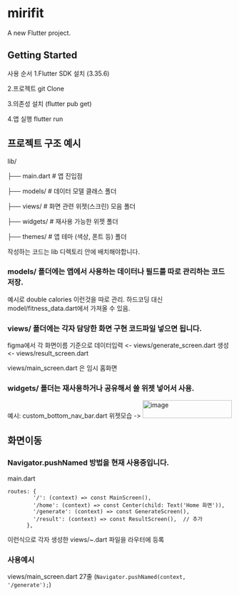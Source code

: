 # mirifit

A new Flutter project.

## Getting Started

사용 순서
1.Flutter SDK 설치 (3.35.6)

2.프로젝트 git Clone

3.의존성 설치 (flutter pub get)

4.앱 실행 flutter run

## 프로젝트 구조 예시 

lib/
 
 ├── main.dart               # 앱 진입점
 
 ├── models/                 # 데이터 모델 클래스 폴더
 
 ├── views/                  # 화면 관련 위젯(스크린) 모음 폴더
 
 ├── widgets/                # 재사용 가능한 위젯 폴더
 
 ├── themes/                 # 앱 테마 (색상, 폰트 등) 폴더
 
작성하는 코드는 lib 디렉토리 안에 배치해야합니다.

### models/ 폴더에는 앱에서 사용하는 데이터나 필드를 따로 관리하는 코드 저장.
예시로 double calories 이런것을 따로 관리. 하드코딩 대신 model/fitness_data.dart에서 가져올 수 있음.

### views/ 폴더에는 각자 담당한 화면 구현 코드파일 넣으면 됩니다. 
figma에서 각 화면이름 기준으로
데이터입력 <- views/generate_screen.dart
생성 <- views/result_screen.dart

views/main_screen.dart 은 임시 홈화면


### widgets/ 폴더는 재사용하거나 공유해서 쓸 위젯 넣어서 사용.
예시: custom_bottom_nav_bar.dart 위젯모습 -> <img width="200" height="40" alt="image" src="https://github.com/user-attachments/assets/2b1f5669-5eac-4764-bf42-f7b24f265cc3" />

## 화면이동
### Navigator.pushNamed 방법을 현재 사용중입니다.

main.dart
```
routes: {
        '/': (context) => const MainScreen(),
        '/home': (context) => const Center(child: Text('Home 화면')),
        '/generate': (context) => const GenerateScreen(),
        '/result': (context) => const ResultScreen(),  // 추가
      },
```
이런식으로 각자 생성한 views/~.dart 파일을 라우터에 등록 

### 사용예시
views/main_screen.dart 27줄 (`Navigator.pushNamed(context, '/generate');`)


